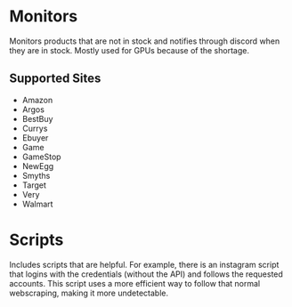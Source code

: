 # Monitors
Monitors products that are not in stock and notifies through discord when they are in stock. Mostly used for GPUs because of the shortage.

## Supported Sites
- Amazon
- Argos
- BestBuy
- Currys
- Ebuyer
- Game
- GameStop
- NewEgg
- Smyths
- Target
- Very
- Walmart

# Scripts
Includes scripts that are helpful. For example, there is an instagram script that logins with the credentials (without the API) and follows the requested accounts. This script uses a more efficient way to follow that normal webscraping, making it more undetectable.
